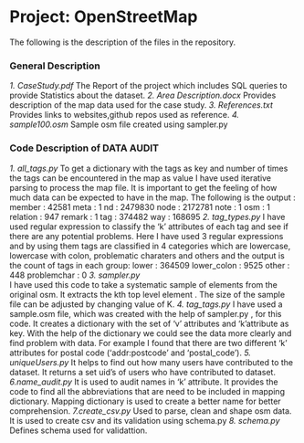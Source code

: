 # Project: OpenStreetMap
The following is the description of the files in the repository.
### General Description
*1. CaseStudy.pdf*
The Report of the project which includes SQL queries to provide Statistics
about the dataset.
*2. Area Description.docx*
Provides description of the map data used for the case study.
*3. References.txt*
Provides links to websites,github repos used as reference.
*4. sample100.osm*
Sample osm file created using sampler.py
### Code Description of DATA AUDIT
*1. all_tags.py*
To get a dictionary with the tags as key and number of times the tags can be
encountered in the map as value I have used iterative parsing to process the 
map file. It is important to get the feeling of how much data can be expected
to have in the map. The following is the output :
member   : 42581                    meta   : 1 
nd       : 2479830                  node   : 2172781
note     : 1                        osm    : 1  
relation : 947                      remark : 1 
tag      : 374482                   way    : 168695 
*2. tag_types.py* 
I have used regular expression to classify the ‘k’ attributes of each tag
and see if there are any potential problems. Here I have used 3 regular
expressions and by using them tags are classified in 4 categories which
are lowercase, lowercase with colon, problematic charaters and others and 
the output is the count of tags in each group:
lower : 364509                   lower_colon : 9525 
other : 448                      problemchar : 0
*3. sampler.py*  
I have used this code to take a systematic sample of elements from the 
original osm. It extracts the kth  top level element . The size of the
sample file can be adjusted by changing value of K.
*4. tag_tags.py*
I have used a sample.osm file, which was created with the help of 
sampler.py , for this code. It creates a dictionary with the set of 
‘v’ attributes and ‘k’attribute as key. With the help of the dictionary
we could see the data more clearly and find problem with data. For 
example I found that there are two different ‘k’ attributes for postal 
code (‘addr:postcode’ and ‘postal_code’).
*5. uniqueUsers.py*
It helps to find out how many users have contributed to the dataset. It
returns a set  uid’s of users who have contributed to dataset. 
*6.name_audit.py*
It is used to audit names in ‘k’ attribute. It provides the code to find
all the abbreviations that are need to be included in mapping dictionary.
Mapping dictionary is used to create a better name for better comprehension.
*7.create_csv.py*
Used to parse, clean and shape osm data. It is used to create csv and its 
validation using schema.py 
*8. schema.py*
Defines schema used for validattion.







